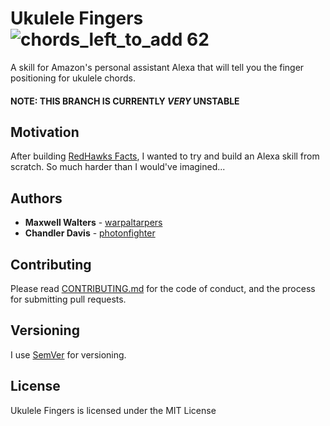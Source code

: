 # Ukulele Fingers ![chords_left_to_add 62](https://img.shields.io/badge/chords_left_to_add-62-orange.svg)

A skill for Amazon's personal assistant Alexa that will tell you the finger positioning for ukulele chords.

#### NOTE: THIS BRANCH IS CURRENTLY *VERY* UNSTABLE

## Motivation

After building [RedHawks Facts](https://github.com/warpaltarpers/alexa-skill-redhawksfacts), I wanted to try and build an Alexa skill from scratch. So much harder than I would've imagined...

## Authors

* **Maxwell Walters** - [warpaltarpers](https://github.com/warpaltarpers)
* **Chandler Davis** - [photonfighter](https://github.com/photonfighter)

## Contributing

Please read [CONTRIBUTING.md](https://github.com/warpaltarpers/alexa-skill-ukefingers/blob/master/CONTRIBUTING.md) for the code of conduct, and the process for submitting pull requests.

## Versioning

I use [SemVer](http://semver.org/) for versioning.

## License

Ukulele Fingers is licensed under the MIT License
